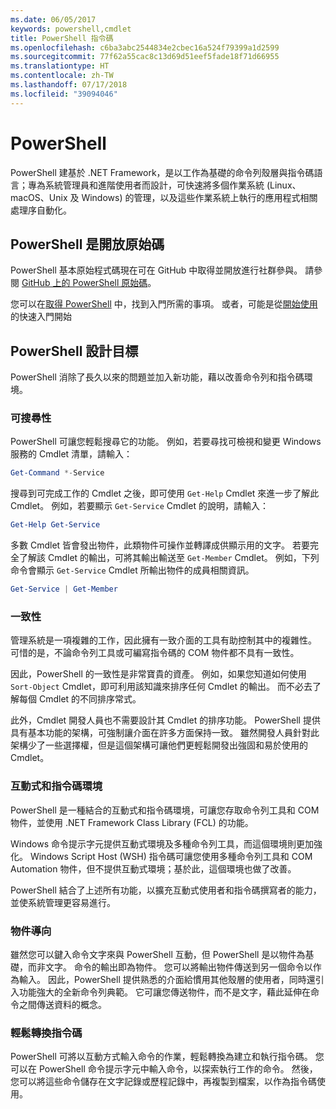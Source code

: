 ```yaml
---
ms.date: 06/05/2017
keywords: powershell,cmdlet
title: PowerShell 指令碼
ms.openlocfilehash: c6ba3abc2544834e2cbec16a524f79399a1d2599
ms.sourcegitcommit: 77f62a55cac8c13d69d51eef5fade18f71d66955
ms.translationtype: HT
ms.contentlocale: zh-TW
ms.lasthandoff: 07/17/2018
ms.locfileid: "39094046"
---
```

# <a name="powershell"></a>PowerShell

PowerShell 建基於 .NET Framework，是以工作為基礎的命令列殼層與指令碼語言；專為系統管理員和進階使用者而設計，可快速將多個作業系統 (Linux、macOS、Unix 及 Windows) 的管理，以及這些作業系統上執行的應用程式相關處理序自動化。

## <a name="powershell-is-open-source"></a>PowerShell 是開放原始碼

PowerShell 基本原始程式碼現在可在 GitHub 中取得並開放進行社群參與。
請參閱 [GitHub 上的 PowerShell 原始碼](https://github.com/powershell/powershell)。

您可以在[取得 PowerShell](https://github.com/PowerShell/PowerShell#get-powershell) 中，找到入門所需的事項。
或者，可能是從[開始使用](https://github.com/PowerShell/PowerShell/blob/master/docs/learning-powershell)的快速入門開始

## <a name="powershell-design-goals"></a>PowerShell 設計目標
PowerShell 消除了長久以來的問題並加入新功能，藉以改善命令列和指令碼環境。

### <a name="discoverability"></a>可搜尋性
PowerShell 可讓您輕鬆搜尋它的功能。 例如，若要尋找可檢視和變更 Windows 服務的 Cmdlet 清單，請輸入：

```powershell
Get-Command *-Service
```

搜尋到可完成工作的 Cmdlet 之後，即可使用 `Get-Help` Cmdlet 來進一步了解此 Cmdlet。
例如，若要顯示 `Get-Service` Cmdlet 的說明，請輸入：

```powershell
Get-Help Get-Service
```
多數 Cmdlet 皆會發出物件，此類物件可操作並轉譯成供顯示用的文字。
若要完全了解該 Cmdlet 的輸出，可將其輸出輸送至 `Get-Member` Cmdlet。
例如，下列命令會顯示 `Get-Service` Cmdlet 所輸出物件的成員相關資訊。

```powershell
Get-Service | Get-Member
```

### <a name="consistency"></a>一致性
管理系統是一項複雜的工作，因此擁有一致介面的工具有助控制其中的複雜性。
可惜的是，不論命令列工具或可編寫指令碼的 COM 物件都不具有一致性。

因此，PowerShell 的一致性是非常寶貴的資產。
例如，如果您知道如何使用 `Sort-Object` Cmdlet，即可利用該知識來排序任何 Cmdlet 的輸出。
而不必去了解每個 Cmdlet 的不同排序常式。

此外，Cmdlet 開發人員也不需要設計其 Cmdlet 的排序功能。
PowerShell 提供具有基本功能的架構，可強制讓介面在許多方面保持一致。
雖然開發人員針對此架構少了一些選擇權，但是這個架構可讓他們更輕鬆開發出強固和易於使用的 Cmdlet。

### <a name="interactive-and-scripting-environments"></a>互動式和指令碼環境
PowerShell 是一種結合的互動式和指令碼環境，可讓您存取命令列工具和 COM 物件，並使用 .NET Framework Class Library (FCL) 的功能。

Windows 命令提示字元提供互動式環境及多種命令列工具，而這個環境則更加強化。
Windows Script Host (WSH) 指令碼可讓您使用多種命令列工具和 COM Automation 物件，但不提供互動式環境；基於此，這個環境也做了改善。

PowerShell 結合了上述所有功能，以擴充互動式使用者和指令碼撰寫者的能力，並使系統管理更容易進行。

### <a name="object-orientation"></a>物件導向
雖然您可以鍵入命令文字來與 PowerShell 互動，但 PowerShell 是以物件為基礎，而非文字。
命令的輸出即為物件。
您可以將輸出物件傳送到另一個命令以作為輸入。
因此，PowerShell 提供熟悉的介面給慣用其他殼層的使用者，同時還引入功能強大的全新命令列典範。
它可讓您傳送物件，而不是文字，藉此延伸在命令之間傳送資料的概念。

### <a name="easy-transition-to-scripting"></a>輕鬆轉換指令碼
PowerShell 可將以互動方式輸入命令的作業，輕鬆轉換為建立和執行指令碼。
您可以在 PowerShell 命令提示字元中輸入命令，以探索執行工作的命令。
然後，您可以將這些命令儲存在文字記錄或歷程記錄中，再複製到檔案，以作為指令碼使用。
